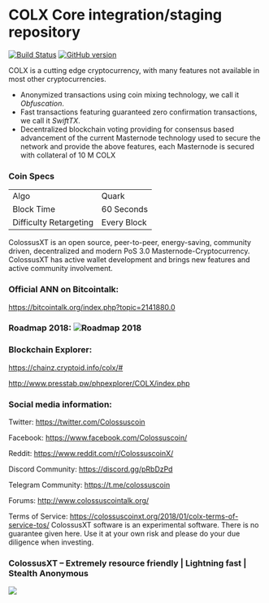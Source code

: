 COLX Core integration/staging repository
=====================================

[![Build Status](https://travis-ci.org/COLX-Project/COLX.svg?branch=master)](https://travis-ci.org/COLX-Project/COLX) [![GitHub version](https://badge.fury.io/gh/COLX-Project%2FCOLX.svg)](https://badge.fury.io/gh/COLX-Project%2FCOLX)

COLX is a cutting edge cryptocurrency, with many features not available in most other cryptocurrencies.
- Anonymized transactions using coin mixing technology, we call it _Obfuscation_.
- Fast transactions featuring guaranteed zero confirmation transactions, we call it _SwiftTX_.
- Decentralized blockchain voting providing for consensus based advancement of the current Masternode
  technology used to secure the network and provide the above features, each Masternode is secured
  with collateral of 10 M COLX


### Coin Specs
<table>
<tr><td>Algo</td><td>Quark</td></tr>
<tr><td>Block Time</td><td>60 Seconds</td></tr>
<tr><td>Difficulty Retargeting</td><td>Every Block</td></tr>
</table>

ColossusXT is an open source, peer-to-peer, energy-saving, community driven, decentralized and modern PoS 3.0 Masternode-Cryptocurrency. ColossusXT has active wallet development and brings new features and active community involvement.

### Official ANN on Bitcointalk: 

https://bitcointalk.org/index.php?topic=2141880.0

### Roadmap 2018: ![Roadmap 2018](https://i.imgur.com/TUVMC3t.jpg) 

### Blockchain Explorer:

https://chainz.cryptoid.info/colx/#

http://www.presstab.pw/phpexplorer/COLX/index.php

### Social media information: 

Twitter: https://twitter.com/Colossuscoin

Facebook: https://www.facebook.com/Colossuscoin/

Reddit: https://www.reddit.com/r/ColossuscoinX/

Discord Community: https://discord.gg/pRbDzPd

Telegram Community: https://t.me/colossuscoin

Forums: http://www.colossuscointalk.org/


Terms of Service:
https://colossuscoinxt.org/2018/01/colx-terms-of-service-tos/
ColossusXT software is an experimental software. There is no guarantee given here.
Use it at your own risk and please do your due diligence when investing.

### ColossusXT – Extremely resource friendly | Lightning fast | Stealth Anonymous 
![](https://i.imgur.com/NnR0Y18.png) 
